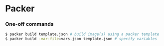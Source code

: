 # Packer

### One-off commands

```Bash
$ packer build template.json # build image(s) using a packer template
$ packer build -var-file=vars.json template.json # specify variables
```
